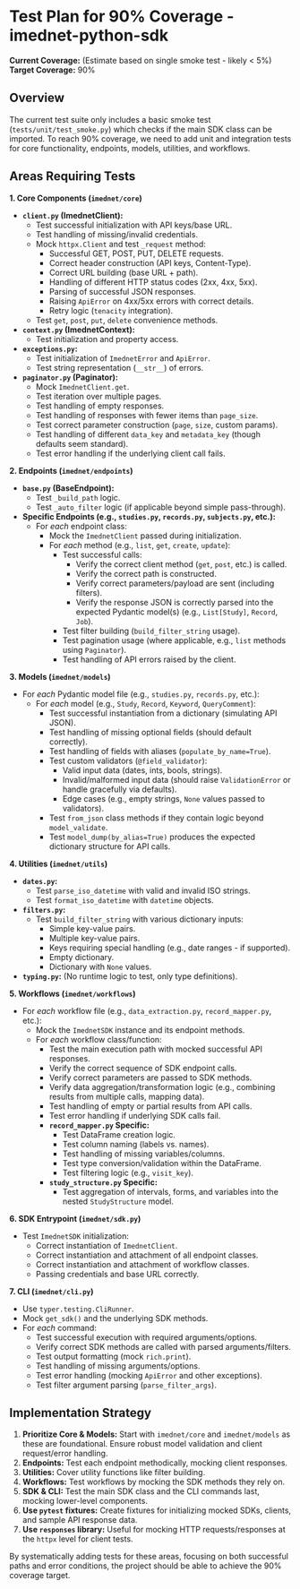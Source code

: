 # Test Plan for 90% Coverage - imednet-python-sdk

**Current Coverage:** (Estimate based on single smoke test - likely < 5%)
**Target Coverage:** 90%

## Overview

The current test suite only includes a basic smoke test (`tests/unit/test_smoke.py`) which checks if the main SDK class can be imported. To reach 90% coverage, we need to add unit and integration tests for core functionality, endpoints, models, utilities, and workflows.

## Areas Requiring Tests

**1. Core Components (`imednet/core`)**

* **`client.py` (ImednetClient):**
  * Test successful initialization with API keys/base URL.
  * Test handling of missing/invalid credentials.
  * Mock `httpx.Client` and test `_request` method:
    * Successful GET, POST, PUT, DELETE requests.
    * Correct header construction (API keys, Content-Type).
    * Correct URL building (base URL + path).
    * Handling of different HTTP status codes (2xx, 4xx, 5xx).
    * Parsing of successful JSON responses.
    * Raising `ApiError` on 4xx/5xx errors with correct details.
    * Retry logic (`tenacity` integration).
  * Test `get`, `post`, `put`, `delete` convenience methods.
* **`context.py` (ImednetContext):**
  * Test initialization and property access.
* **`exceptions.py`:**
  * Test initialization of `ImednetError` and `ApiError`.
  * Test string representation (`__str__`) of errors.
* **`paginator.py` (Paginator):**
  * Mock `ImednetClient.get`.
  * Test iteration over multiple pages.
  * Test handling of empty responses.
  * Test handling of responses with fewer items than `page_size`.
  * Test correct parameter construction (`page`, `size`, custom params).
  * Test handling of different `data_key` and `metadata_key` (though defaults seem standard).
  * Test error handling if the underlying client call fails.

**2. Endpoints (`imednet/endpoints`)**

* **`base.py` (BaseEndpoint):**
  * Test `_build_path` logic.
  * Test `_auto_filter` logic (if applicable beyond simple pass-through).
* **Specific Endpoints (e.g., `studies.py`, `records.py`, `subjects.py`, etc.):**
  * For *each* endpoint class:
    * Mock the `ImednetClient` passed during initialization.
    * For *each* method (e.g., `list`, `get`, `create`, `update`):
      * Test successful calls:
        * Verify the correct client method (`get`, `post`, etc.) is called.
        * Verify the correct path is constructed.
        * Verify correct parameters/payload are sent (including filters).
        * Verify the response JSON is correctly parsed into the expected Pydantic model(s) (e.g., `List[Study]`, `Record`, `Job`).
      * Test filter building (`build_filter_string` usage).
      * Test pagination usage (where applicable, e.g., `list` methods using `Paginator`).
      * Test handling of API errors raised by the client.

**3. Models (`imednet/models`)**

* For *each* Pydantic model file (e.g., `studies.py`, `records.py`, etc.):
  * For *each* model (e.g., `Study`, `Record`, `Keyword`, `QueryComment`):
    * Test successful instantiation from a dictionary (simulating API JSON).
    * Test handling of missing optional fields (should default correctly).
    * Test handling of fields with aliases (`populate_by_name=True`).
    * Test custom validators (`@field_validator`):
      * Valid input data (dates, ints, bools, strings).
      * Invalid/malformed input data (should raise `ValidationError` or handle gracefully via defaults).
      * Edge cases (e.g., empty strings, `None` values passed to validators).
    * Test `from_json` class methods if they contain logic beyond `model_validate`.
    * Test `model_dump(by_alias=True)` produces the expected dictionary structure for API calls.

**4. Utilities (`imednet/utils`)**

* **`dates.py`:**
  * Test `parse_iso_datetime` with valid and invalid ISO strings.
  * Test `format_iso_datetime` with `datetime` objects.
* **`filters.py`:**
  * Test `build_filter_string` with various dictionary inputs:
    * Simple key-value pairs.
    * Multiple key-value pairs.
    * Keys requiring special handling (e.g., date ranges - if supported).
    * Empty dictionary.
    * Dictionary with `None` values.
* **`typing.py`:** (No runtime logic to test, only type definitions).

**5. Workflows (`imednet/workflows`)**

* For *each* workflow file (e.g., `data_extraction.py`, `record_mapper.py`, etc.):
  * Mock the `ImednetSDK` instance and its endpoint methods.
  * For *each* workflow class/function:
    * Test the main execution path with mocked successful API responses.
    * Verify the correct sequence of SDK endpoint calls.
    * Verify correct parameters are passed to SDK methods.
    * Verify data aggregation/transformation logic (e.g., combining results from multiple calls, mapping data).
    * Test handling of empty or partial results from API calls.
    * Test error handling if underlying SDK calls fail.
    * **`record_mapper.py` Specific:**
      * Test DataFrame creation logic.
      * Test column naming (labels vs. names).
      * Test handling of missing variables/columns.
      * Test type conversion/validation within the DataFrame.
      * Test filtering logic (e.g., `visit_key`).
    * **`study_structure.py` Specific:**
      * Test aggregation of intervals, forms, and variables into the nested `StudyStructure` model.

**6. SDK Entrypoint (`imednet/sdk.py`)**

* Test `ImednetSDK` initialization:
  * Correct instantiation of `ImednetClient`.
  * Correct instantiation and attachment of all endpoint classes.
  * Correct instantiation and attachment of workflow classes.
  * Passing credentials and base URL correctly.

**7. CLI (`imednet/cli.py`)**

* Use `typer.testing.CliRunner`.
* Mock `get_sdk()` and the underlying SDK methods.
* For *each* command:
  * Test successful execution with required arguments/options.
  * Verify correct SDK methods are called with parsed arguments/filters.
  * Test output formatting (mock `rich.print`).
  * Test handling of missing arguments/options.
  * Test error handling (mocking `ApiError` and other exceptions).
  * Test filter argument parsing (`parse_filter_args`).

## Implementation Strategy

1. **Prioritize Core & Models:** Start with `imednet/core` and `imednet/models` as these are foundational. Ensure robust model validation and client request/error handling.
2. **Endpoints:** Test each endpoint methodically, mocking client responses.
3. **Utilities:** Cover utility functions like filter building.
4. **Workflows:** Test workflows by mocking the SDK methods they rely on.
5. **SDK & CLI:** Test the main SDK class and the CLI commands last, mocking lower-level components.
6. **Use `pytest` fixtures:** Create fixtures for initializing mocked SDKs, clients, and sample API response data.
7. **Use `responses` library:** Useful for mocking HTTP requests/responses at the `httpx` level for client tests.

By systematically adding tests for these areas, focusing on both successful paths and error conditions, the project should be able to achieve the 90% coverage target.
